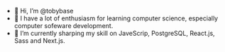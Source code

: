 - 👋 Hi, I’m @tobybase
- 🥰 I have a lot of enthusiasm for learning computer science, especially computer sofeware development.
- 🌱 I’m currently sharping my skill on JaveScrip, PostgreSQL, React.js, Sass and Next.js.


<!---
tobybase/tobybase is a ✨ special ✨ repository because its `README.md` (this file) appears on your GitHub profile.
You can click the Preview link to take a look at your changes.
--->
